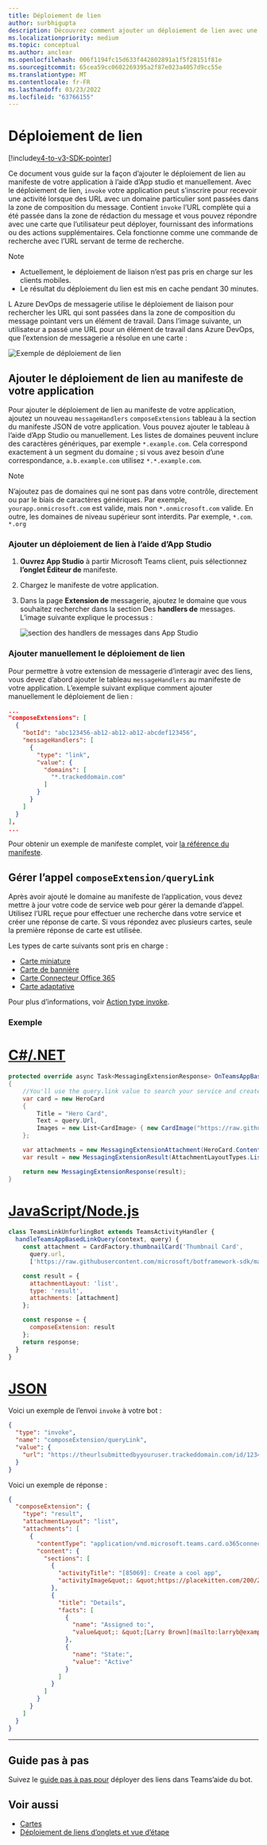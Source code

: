 ```yaml
---
title: Déploiement de lien
author: surbhigupta
description: Découvrez comment ajouter un déploiement de lien avec une extension de messagerie dans une application Microsoft Teams avec le manifeste de l’application ou manuellement à l’aide d’exemples et d’exemples de code.
ms.localizationpriority: medium
ms.topic: conceptual
ms.author: anclear
ms.openlocfilehash: 006f1194fc15d633f442802891a1f5f28151f81e
ms.sourcegitcommit: 65cea59cc0602269395a2f87e023a4057d9cc55e
ms.translationtype: MT
ms.contentlocale: fr-FR
ms.lasthandoff: 03/23/2022
ms.locfileid: "63766155"
---
```

# <a name="link-unfurling"></a>Déploiement de lien

[!include[v4-to-v3-SDK-pointer](~/includes/v4-to-v3-pointer-me.md)]

Ce document vous guide sur la façon d’ajouter le déploiement de lien au manifeste de votre application à l’aide d’App studio et manuellement. Avec le déploiement de lien, `invoke` votre application peut s’inscrire pour recevoir une activité lorsque des URL avec un domaine particulier sont passées dans la zone de composition du message. Contient `invoke` l’URL complète qui a été passée dans la zone de rédaction du message et vous pouvez répondre avec une carte que l’utilisateur peut déployer, fournissant des informations ou des actions supplémentaires. Cela fonctionne comme une commande de recherche avec l’URL servant de terme de recherche.

> [!NOTE]
>
> * Actuellement, le déploiement de liaison n’est pas pris en charge sur les clients mobiles.
> * Le résultat du déploiement du lien est mis en cache pendant 30 minutes.

L Azure DevOps de messagerie utilise le déploiement de liaison pour rechercher les URL qui sont passées dans la zone de composition du message pointant vers un élément de travail. Dans l’image suivante, un utilisateur a passé une URL pour un élément de travail dans Azure DevOps, que l’extension de messagerie a résolue en une carte :

![Exemple de déploiement de lien](~/assets/images/compose-extensions/messagingextensions_linkunfurling.png)

## <a name="add-link-unfurling-to-your-app-manifest"></a>Ajouter le déploiement de lien au manifeste de votre application

Pour ajouter le déploiement de lien au manifeste de votre application, ajoutez un nouveau `messageHandlers` `composeExtensions` tableau à la section du manifeste JSON de votre application. Vous pouvez ajouter le tableau à l’aide d’App Studio ou manuellement. Les listes de domaines peuvent inclure des caractères génériques, par exemple `*.example.com`. Cela correspond exactement à un segment du domaine ; si vous avez besoin d’une correspondance, `a.b.example.com` utilisez `*.*.example.com`.

> [!NOTE]
> N’ajoutez pas de domaines qui ne sont pas dans votre contrôle, directement ou par le biais de caractères génériques. Par exemple, `yourapp.onmicrosoft.com` est valide, mais non `*.onmicrosoft.com` valide. En outre, les domaines de niveau supérieur sont interdits. Par exemple, `*.com`. `*.org`

### <a name="add-link-unfurling-using-app-studio"></a>Ajouter un déploiement de lien à l’aide d’App Studio

1. **Ouvrez App Studio** à partir Microsoft Teams client, puis sélectionnez **l’onglet Éditeur de** manifeste.
1. Chargez le manifeste de votre application.
1. Dans la page **Extension de** messagerie, ajoutez le domaine que vous souhaitez rechercher dans la section Des **handlers de** messages. L’image suivante explique le processus :

    ![section des handlers de messages dans App Studio](~/assets/images/link-unfurling.png)

### <a name="add-link-unfurling-manually"></a>Ajouter manuellement le déploiement de lien

Pour permettre à votre extension de messagerie d’interagir avec des liens, vous devez d’abord ajouter le tableau `messageHandlers` au manifeste de votre application. L’exemple suivant explique comment ajouter manuellement le déploiement de lien :

```json
...
"composeExtensions": [
  {
    "botId": "abc123456-ab12-ab12-ab12-abcdef123456",
    "messageHandlers": [
      {
        "type": "link",
        "value": {
          "domains": [
            "*.trackeddomain.com"
          ]
        }
      }
    ]
  }
],
...
```

Pour obtenir un exemple de manifeste complet, voir [la référence du manifeste](~/resources/schema/manifest-schema.md).

## <a name="handle-the-composeextensionquerylink-invoke"></a>Gérer l’appel `composeExtension/queryLink`

Après avoir ajouté le domaine au manifeste de l’application, vous devez mettre à jour votre code de service web pour gérer la demande d’appel. Utilisez l’URL reçue pour effectuer une recherche dans votre service et créer une réponse de carte. Si vous répondez avec plusieurs cartes, seule la première réponse de carte est utilisée.

Les types de carte suivants sont pris en charge :

* [Carte miniature](~/task-modules-and-cards/cards/cards-reference.md#thumbnail-card)
* [Carte de bannière](~/task-modules-and-cards/cards/cards-reference.md#hero-card)
* [Carte Connecteur Office 365](~/task-modules-and-cards/cards/cards-reference.md#office-365-connector-card)
* [Carte adaptative](~/task-modules-and-cards/cards/cards-reference.md#adaptive-card)

Pour plus d’informations, voir [Action type invoke](~/task-modules-and-cards/cards/cards-actions.md#action-type-invoke).

### <a name="example"></a>Exemple

# <a name="cnet"></a>[C#/.NET](#tab/dotnet)

```csharp
protected override async Task<MessagingExtensionResponse> OnTeamsAppBasedLinkQueryAsync(ITurnContext<IInvokeActivity> turnContext, AppBasedLinkQuery query, CancellationToken cancellationToken)
{
    //You'll use the query.link value to search your service and create a card response
    var card = new HeroCard
    {
        Title = "Hero Card",
        Text = query.Url,
        Images = new List<CardImage> { new CardImage("https://raw.githubusercontent.com/microsoft/botframework-sdk/master/icon.png") },
    };

    var attachments = new MessagingExtensionAttachment(HeroCard.ContentType, null, card);
    var result = new MessagingExtensionResult(AttachmentLayoutTypes.List, "result", new[] { attachments }, null, "test unfurl");

    return new MessagingExtensionResponse(result);
}
```

# <a name="javascriptnodejs"></a>[JavaScript/Node.js](#tab/javascript)

```javascript
class TeamsLinkUnfurlingBot extends TeamsActivityHandler {
  handleTeamsAppBasedLinkQuery(context, query) {
    const attachment = CardFactory.thumbnailCard('Thumbnail Card',
      query.url,
      ['https://raw.githubusercontent.com/microsoft/botframework-sdk/master/icon.png']);

    const result = {
      attachmentLayout: 'list',
      type: 'result',
      attachments: [attachment]
    };

    const response = {
      composeExtension: result
    };
    return response;
  }
}
```

# <a name="json"></a>[JSON](#tab/json)

Voici un exemple de l’envoi `invoke` à votre bot :

```json
{
  "type": "invoke",
  "name": "composeExtension/queryLink",
  "value": {
    "url": "https://theurlsubmittedbyyouruser.trackeddomain.com/id/1234"
  }
}
```

Voici un exemple de réponse :

```json
{
  "composeExtension": {
    "type": "result",
    "attachmentLayout": "list",
    "attachments": [
      {
        "contentType": "application/vnd.microsoft.teams.card.o365connector",
        "content": {
          "sections": [
            {
              "activityTitle": "[85069]: Create a cool app",
              "activityImage&quot;: &quot;https://placekitten.com/200/200"
            },
            {
              "title": "Details",
              "facts": [
                {
                  "name": "Assigned to:",
                  "value&quot;: &quot;[Larry Brown](mailto:larryb@example.com)"
                },
                {
                  "name": "State:",
                  "value": "Active"
                }
              ]
            }
          ]
        }
      }
    ]
  }
}
```

* * *

## <a name="step-by-step-guide"></a>Guide pas à pas

Suivez le [guide pas à pas pour](../../sbs-botbuilder-linkunfurling.yml) déployer des liens dans Teams’aide du bot.

## <a name="see-also"></a>Voir aussi

* [Cartes](~/task-modules-and-cards/what-are-cards.md)
* [Déploiement de liens d’onglets et vue d’étape](~/tabs/tabs-link-unfurling.md)